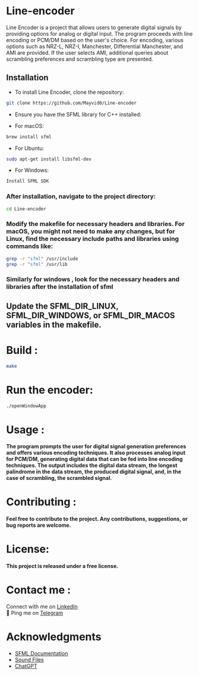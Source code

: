 # Line-encoder


Line Encoder is a project that allows users to generate digital signals by providing options for analog or digital input. The program proceeds with line encoding or PCM/DM based on the user's choice. For encoding, various options such as NRZ-L, NRZ-I, Manchester, Differential Manchester, and AMI are provided. If the user selects AMI, additional queries about scrambling preferences and scrambling type are presented.

## Installation

- To install Line Encoder, clone the repository:

```bash
git clone https://github.com/Mayvid0/Line-encoder
```


- Ensure you have the SFML library for C++ installed:

- For macOS: 
```bash
brew install sfml
```

- For Ubuntu: 
```bash
sudo apt-get install libsfml-dev
```

- For Windows:
```bash
Install SFML SDK
```

### After installation, navigate to the project directory:
```bash
cd Line-encoder
```

### Modify the makefile for necessary headers and libraries. For macOS, you might not need to make any changes, but for Linux, find the necessary include paths and libraries using commands like:
```bash
grep -r "sfml" /usr/include
grep -r "sfml" /usr/lib
```

### Similarly for windows , look for the necessary headers and libraries after the installation of sfml

## Update the SFML_DIR_LINUX, SFML_DIR_WINDOWS, or SFML_DIR_MACOS variables in the makefile.

# Build : 
```bash
make
```

# Run the encoder: 
```bash
./openWindowApp
```

# Usage :
#### The program prompts the user for digital signal generation preferences and offers various encoding techniques. It also processes analog input for PCM/DM, generating digital data that can be fed into line encoding techniques. The output includes the digital data stream, the longest palindrome in the data stream, the produced digital signal, and, in the case of scrambling, the scrambled signal.

# Contributing : 
#### Feel free to contribute to the project. Any contributions, suggestions, or bug reports are welcome.

# License: 
#### This project is released under a free license.

# Contact me :
 Connect with me on [LinkedIn](https://www.linkedin.com/in/divyam-link)  
💬 Ping me on [Telegram](https://t.me/dhdeuiywn)

# Acknowledgments

- [SFML Documentation](https://www.sfml-dev.org/tutorials/2.6)
- [Sound Files](https://www2.cs.uic.edu/~i101/SoundFiles/)
- [ChatGPT](https://www.openai.com/)



